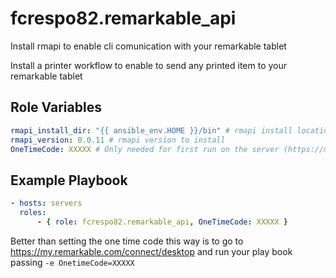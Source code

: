 fcrespo82.remarkable_api
=========

Install rmapi to enable cli comunication with your remarkable tablet

Install a printer workflow to enable to send any printed item to your remarkable tablet

Role Variables
--------------

```yml
rmapi_install_dir: "{{ ansible_env.HOME }}/bin" # rmapi install location
rmapi_version: 0.0.11 # rmapi version to install
OneTimeCode: XXXXX # Only needed for first run on the server (https://my.remarkable.com/connect/desktop)
```

Example Playbook
----------------

```yml
- hosts: servers
  roles:
      - { role: fcrespo82.remarkable_api, OneTimeCode: XXXXX }
```

Better than setting the one time code this way is to go to https://my.remarkable.com/connect/desktop and run your play book passing `-e OnetimeCode=XXXXX`